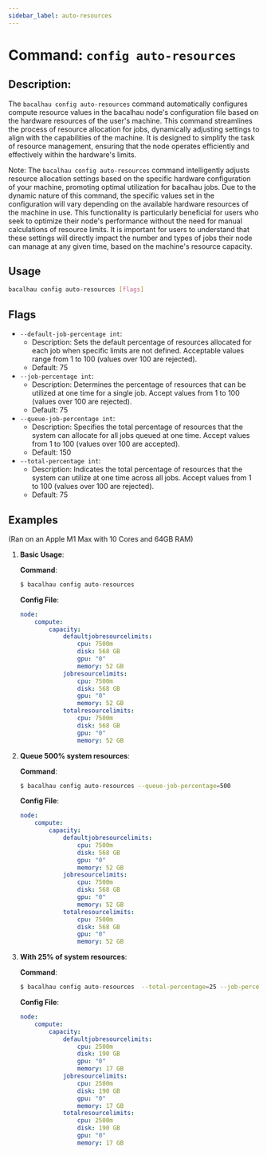 ```yaml
---
sidebar_label: auto-resources
---
```


# Command: `config auto-resources`

## Description:

The `bacalhau config auto-resources` command automatically configures compute resource values in the bacalhau node's configuration file based on the hardware resources of the user's machine. This command streamlines the process of resource allocation for jobs, dynamically adjusting settings to align with the capabilities of the machine. It is designed to simplify the task of resource management, ensuring that the node operates efficiently and effectively within the hardware's limits.

Note: The `bacalhau config auto-resources` command intelligently adjusts resource allocation settings based on the specific hardware configuration of your machine, promoting optimal utilization for bacalhau jobs. Due to the dynamic nature of this command, the specific values set in the configuration will vary depending on the available hardware resources of the machine in use. This functionality is particularly beneficial for users who seek to optimize their node's performance without the need for manual calculations of resource limits. It is important for users to understand that these settings will directly impact the number and types of jobs their node can manage at any given time, based on the machine's resource capacity.

## Usage

```bash
bacalhau config auto-resources [flags]
```

## Flags

- `--default-job-percentage int`:
  - Description: Sets the default percentage of resources allocated for each job when specific limits are not defined. Acceptable values range from 1 to 100 (values over 100 are rejected).
  - Default: 75
- `--job-percentage int`:
  - Description: Determines the percentage of resources that can be utilized at one time for a single job. Accept values from 1 to 100 (values over 100 are rejected).
  - Default: 75
- `--queue-job-percentage int`:
  - Description: Specifies the total percentage of resources that the system can allocate for all jobs queued at one time. Accept values from 1 to 100 (values over 100 are accepted).
  - Default: 150
- `--total-percentage int`:
  - Description: Indicates the total percentage of resources that the system can utilize at one time across all jobs. Accept values from 1 to 100 (values over 100 are rejected).
  - Default: 75

## Examples

(Ran on an Apple M1 Max with 10 Cores and 64GB RAM)

1. **Basic Usage**:


   **Command**:

   ```bash
   $ bacalhau config auto-resources
   ```

   **Config File**:

   ```yaml
   node:
       compute:
           capacity:
               defaultjobresourcelimits:
                   cpu: 7500m
                   disk: 568 GB
                   gpu: "0"
                   memory: 52 GB
               jobresourcelimits:
                   cpu: 7500m
                   disk: 568 GB
                   gpu: "0"
                   memory: 52 GB
               totalresourcelimits:
                   cpu: 7500m
                   disk: 568 GB
                   gpu: "0"
                   memory: 52 GB
   ```

2. **Queue 500% system resources**:

   **Command**:

   ```bash
   $ bacalhau config auto-resources --queue-job-percentage=500
   ```

   **Config File**:

   ```yaml
   node:
       compute:
           capacity:
               defaultjobresourcelimits:
                   cpu: 7500m
                   disk: 568 GB
                   gpu: "0"
                   memory: 52 GB
               jobresourcelimits:
                   cpu: 7500m
                   disk: 568 GB
                   gpu: "0"
                   memory: 52 GB
               totalresourcelimits:
                   cpu: 7500m
                   disk: 568 GB
                   gpu: "0"
                   memory: 52 GB
   ```

3. **With 25% of system resources**:

   **Command**:

   ```bash
   $ bacalhau config auto-resources  --total-percentage=25 --job-percentage=25 --default-job-percentage=25
   ```

   **Config File**:

   ```yaml
   node:
       compute:
           capacity:
               defaultjobresourcelimits:
                   cpu: 2500m
                   disk: 190 GB
                   gpu: "0"
                   memory: 17 GB
               jobresourcelimits:
                   cpu: 2500m
                   disk: 190 GB
                   gpu: "0"
                   memory: 17 GB
               totalresourcelimits:
                   cpu: 2500m
                   disk: 190 GB
                   gpu: "0"
                   memory: 17 GB
   ```
